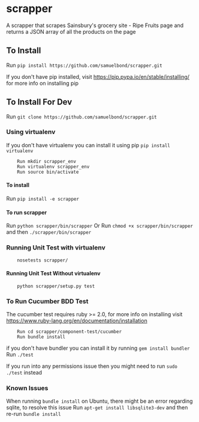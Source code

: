 # scrapper
A scrapper that scrapes Sainsbury's grocery site - Ripe Fruits page and returns a JSON array of all the products on the page

## To Install
   Run `pip install https://github.com/samuelbond/scrapper.git `

   If you don't have pip installed, visit https://pip.pypa.io/en/stable/installing/ for more info on installing pip

## To Install For Dev
   Run `git clone https://github.com/samuelbond/scrapper.git`

### Using virtualenv
   If you don't have virtualenv you can install it using pip `pip install virtualenv`

        Run mkdir scrapper_env
        Run virtualenv scrapper_env
        Run source bin/activate

#### To install
   Run `pip install -e scrapper`

#### To run scrapper
   Run `python scrapper/bin/scrapper`
   Or Run `chmod +x scrapper/bin/scrapper` and then `./scrapper/bin/scrapper`

### Running Unit Test with virtualenv
        nosetests scrapper/

#### Running Unit Test Without virtualenv
        python scrapper/setup.py test

### To Run Cucumber BDD Test
   The cucumber test requires ruby >= 2.0, for more info on installing visit https://www.ruby-lang.org/en/documentation/installation

        Run cd scrapper/component-test/cucumber
        Run bundle install
   if you don't have bundler you can install it by running `gem install bundler`
        Run `./test`

   If you run into any permissions issue then you might need to run `sudo ./test` instead

### Known Issues
   When running `bundle install` on Ubuntu, there might be an error regarding sqlite, to resolve this issue
   Run `apt-get install libsqlite3-dev` and then re-run `bundle install`

